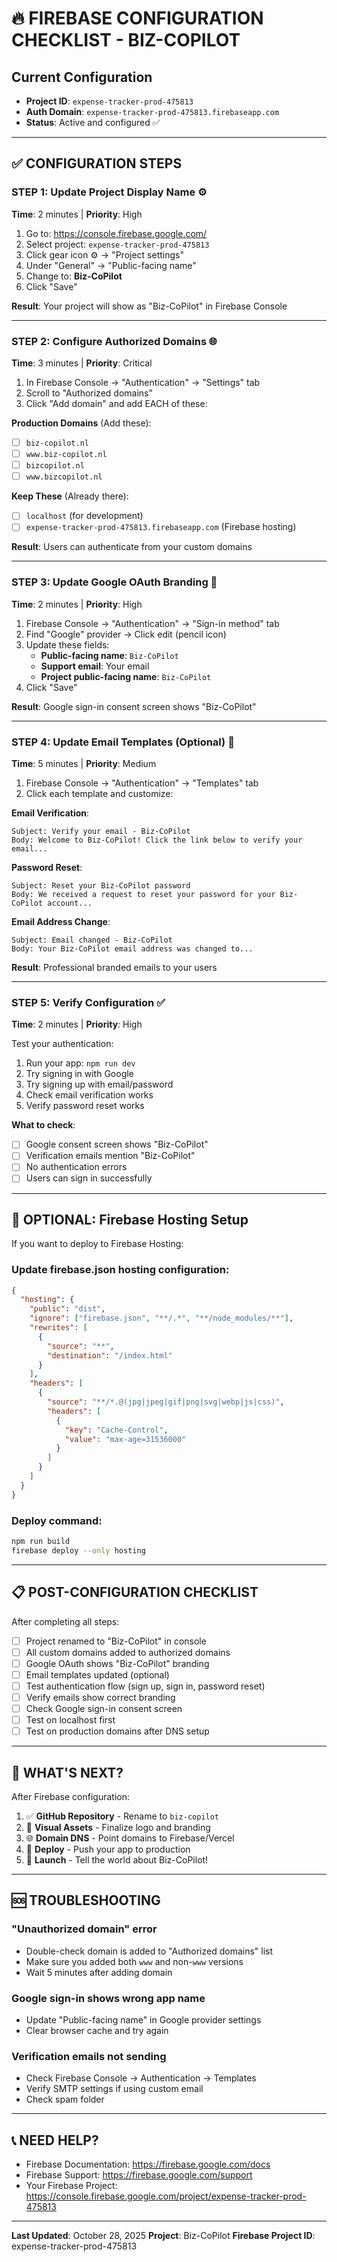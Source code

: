 # 🔥 FIREBASE CONFIGURATION CHECKLIST - BIZ-COPILOT

## Current Configuration
- **Project ID**: `expense-tracker-prod-475813`
- **Auth Domain**: `expense-tracker-prod-475813.firebaseapp.com`
- **Status**: Active and configured ✅

---

## ✅ CONFIGURATION STEPS

### STEP 1: Update Project Display Name ⚙️
**Time**: 2 minutes | **Priority**: High

1. Go to: https://console.firebase.google.com/
2. Select project: `expense-tracker-prod-475813`
3. Click gear icon ⚙️ → "Project settings"
4. Under "General" → "Public-facing name"
5. Change to: **Biz-CoPilot**
6. Click "Save"

**Result**: Your project will show as "Biz-CoPilot" in Firebase Console

---

### STEP 2: Configure Authorized Domains 🌐
**Time**: 3 minutes | **Priority**: Critical

1. In Firebase Console → "Authentication" → "Settings" tab
2. Scroll to "Authorized domains"
3. Click "Add domain" and add EACH of these:

**Production Domains** (Add these):
- [ ] `biz-copilot.nl`
- [ ] `www.biz-copilot.nl`
- [ ] `bizcopilot.nl`
- [ ] `www.bizcopilot.nl`

**Keep These** (Already there):
- [ ] `localhost` (for development)
- [ ] `expense-tracker-prod-475813.firebaseapp.com` (Firebase hosting)

**Result**: Users can authenticate from your custom domains

---

### STEP 3: Update Google OAuth Branding 🔐
**Time**: 2 minutes | **Priority**: High

1. Firebase Console → "Authentication" → "Sign-in method" tab
2. Find "Google" provider → Click edit (pencil icon)
3. Update these fields:
   - **Public-facing name**: `Biz-CoPilot`
   - **Support email**: Your email
   - **Project public-facing name**: `Biz-CoPilot`
4. Click "Save"

**Result**: Google sign-in consent screen shows "Biz-CoPilot"

---

### STEP 4: Update Email Templates (Optional) 📧
**Time**: 5 minutes | **Priority**: Medium

1. Firebase Console → "Authentication" → "Templates" tab
2. Click each template and customize:

**Email Verification**:
```
Subject: Verify your email - Biz-CoPilot
Body: Welcome to Biz-CoPilot! Click the link below to verify your email...
```

**Password Reset**:
```
Subject: Reset your Biz-CoPilot password  
Body: We received a request to reset your password for your Biz-CoPilot account...
```

**Email Address Change**:
```
Subject: Email changed - Biz-CoPilot
Body: Your Biz-CoPilot email address was changed to...
```

**Result**: Professional branded emails to your users

---

### STEP 5: Verify Configuration ✅
**Time**: 2 minutes | **Priority**: High

Test your authentication:

1. Run your app: `npm run dev`
2. Try signing in with Google
3. Try signing up with email/password
4. Check email verification works
5. Verify password reset works

**What to check**:
- [ ] Google consent screen shows "Biz-CoPilot"
- [ ] Verification emails mention "Biz-CoPilot"
- [ ] No authentication errors
- [ ] Users can sign in successfully

---

## 🔄 OPTIONAL: Firebase Hosting Setup

If you want to deploy to Firebase Hosting:

### Update firebase.json hosting configuration:

```json
{
  "hosting": {
    "public": "dist",
    "ignore": ["firebase.json", "**/.*", "**/node_modules/**"],
    "rewrites": [
      {
        "source": "**",
        "destination": "/index.html"
      }
    ],
    "headers": [
      {
        "source": "**/*.@(jpg|jpeg|gif|png|svg|webp|js|css)",
        "headers": [
          {
            "key": "Cache-Control",
            "value": "max-age=31536000"
          }
        ]
      }
    ]
  }
}
```

### Deploy command:
```bash
npm run build
firebase deploy --only hosting
```

---

## 📋 POST-CONFIGURATION CHECKLIST

After completing all steps:

- [ ] Project renamed to "Biz-CoPilot" in console
- [ ] All custom domains added to authorized domains
- [ ] Google OAuth shows "Biz-CoPilot" branding
- [ ] Email templates updated (optional)
- [ ] Test authentication flow (sign up, sign in, password reset)
- [ ] Verify emails show correct branding
- [ ] Check Google sign-in consent screen
- [ ] Test on localhost first
- [ ] Test on production domains after DNS setup

---

## 🎯 WHAT'S NEXT?

After Firebase configuration:

1. ✅ **GitHub Repository** - Rename to `biz-copilot`
2. 🎨 **Visual Assets** - Finalize logo and branding
3. 🌐 **Domain DNS** - Point domains to Firebase/Vercel
4. 🚀 **Deploy** - Push your app to production
5. 📣 **Launch** - Tell the world about Biz-CoPilot!

---

## 🆘 TROUBLESHOOTING

### "Unauthorized domain" error
- Double-check domain is added to "Authorized domains" list
- Make sure you added both `www` and non-`www` versions
- Wait 5 minutes after adding domain

### Google sign-in shows wrong app name
- Update "Public-facing name" in Google provider settings
- Clear browser cache and try again

### Verification emails not sending
- Check Firebase Console → Authentication → Templates
- Verify SMTP settings if using custom email
- Check spam folder

---

## 📞 NEED HELP?

- Firebase Documentation: https://firebase.google.com/docs
- Firebase Support: https://firebase.google.com/support
- Your Firebase Project: https://console.firebase.google.com/project/expense-tracker-prod-475813

---

**Last Updated**: October 28, 2025
**Project**: Biz-CoPilot
**Firebase Project ID**: expense-tracker-prod-475813
